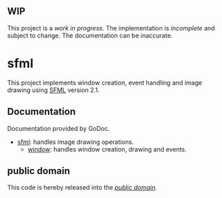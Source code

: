 WIP
---

This project is a *work in progress*. The implementation is *incomplete* and
subject to change. The documentation can be inaccurate.

sfml
====

This project implements window creation, event handling and image drawing using
[SFML][1] version 2.1.

[1]: http://www.sfml-dev.org/

Documentation
-------------

Documentation provided by GoDoc.

- [sfml][]: handles image drawing operations.
   - [window][sfml/window]: handles window creation, drawing and events.

[sfml]: http://godoc.org/github.com/mewmew/sfml
[sfml/window]: http://godoc.org/github.com/mewmew/sfml/window

public domain
-------------

This code is hereby released into the *[public domain][]*.

[public domain]: https://creativecommons.org/publicdomain/zero/1.0/
